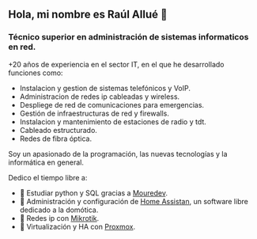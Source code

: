 ## Hola, mi nombre es Raúl Allué 👋

### Técnico superior en administración de sistemas informaticos en red. 

+20 años de experiencia en el sector IT, en el que he desarrollado funciones como:

- Instalacion y gestion de sistemas telefónicos y VoIP.
- Administracion de redes ip cableadas y wireless.
- Despliege de red de comunicaciones para emergencias.
- Gestión de infraestructuras de red y firewalls.
- Instalacion y mantenimiento de estaciones de radio y tdt.
- Cableado estructurado.
- Redes de fibra óptica.

Soy un apasionado de la programación, las nuevas tecnologías y la informática en general.

Dedico el tiempo libre a:

- 🌱 Estudiar python y SQL gracias a [Mouredev](https://moure.dev).
- 🌱 Administración y configuración de [Home Assistan](https://www.home-assistant.io/), un software libre dedicado a la domótica.
- 🌱 Redes ip con [Mikrotik](https://www.mikrotik.com).
- 🌱 Virtualización y HA con [Proxmox](https://www.proxmox.com).
<!--
**raulallue/raulallue** is a ✨ _special_ ✨ repository because its `README.md` (this file) appears on your GitHub profile.

Here are some ideas to get you started:

- 🔭 I’m currently working on ...
- 🌱 I’m currently learning ...
- 👯 I’m looking to collaborate on ...
- 🤔 I’m looking for help with ...
- 💬 Ask me about ...
- 📫 How to reach me: ...
- 😄 Pronouns: ...
- ⚡ Fun fact: ...

-->